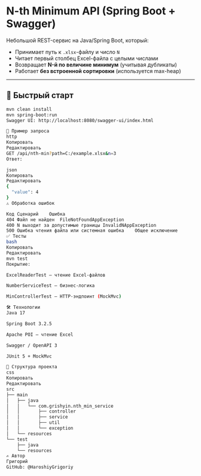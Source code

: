 # N-th Minimum API (Spring Boot + Swagger)

Небольшой REST-сервис на Java/Spring Boot, который:

- Принимает путь к `.xlsx`-файлу и число `N`
- Читает первый столбец Excel-файла с целыми числами
- Возвращает **N-й по величине минимум** (учитывая дубликаты)
- Работает **без встроенной сортировки** (используется max-heap)

---

## 🚀 Быстрый старт

```bash
mvn clean install
mvn spring-boot:run
Swagger UI: http://localhost:8080/swagger-ui/index.html

📌 Пример запроса
http
Копировать
Редактировать
GET /api/nth-min?path=C:/example.xlsx&n=3
Ответ:

json
Копировать
Редактировать
{
  "value": 4
}
⚠️ Обработка ошибок

Код	Сценарий	Ошибка
404	Файл не найден	FileNotFoundAppException
400	N выходит за допустимые границы	InvalidNAppException
500	Ошибка чтения файла или системная ошибка	Общее исключение
✅ Тесты
bash
Копировать
Редактировать
mvn test
Покрытие:

ExcelReaderTest — чтение Excel-файлов

NumberServiceTest — бизнес-логика

MinControllerTest — HTTP-эндпоинт (MockMvc)

🛠 Технологии
Java 17

Spring Boot 3.2.5

Apache POI — чтение Excel

Swagger / OpenAPI 3

JUnit 5 + MockMvc

📂 Структура проекта
css
Копировать
Редактировать
src
├── main
│   ├── java
│   │   └── com.grishyin.nth_min_service
│   │       ├── controller
│   │       ├── service
│   │       ├── util
│   │       └── exception
│   └── resources
└── test
    ├── java
    └── resources
✍️ Автор
Григорий
GitHub: @HaroshiyGrigoriy
